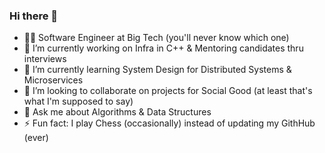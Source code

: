 ### Hi there 👋

- 👨‍💻 Software Engineer at Big Tech (you'll never know which one)
- 🔭 I’m currently working on Infra in C++ & Mentoring candidates thru interviews
- 🌱 I’m currently learning System Design for Distributed Systems & Microservices
- 👯 I’m looking to collaborate on projects for Social Good (at least that's what I'm supposed to say)
- 💬 Ask me about Algorithms & Data Structures
- ⚡ Fun fact: I play Chess (occasionally) instead of updating my GithHub (ever)

